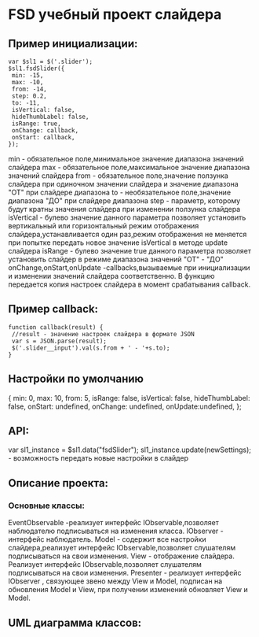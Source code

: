 # FSD учебный проект слайдера
## Пример инициализации:
```
var $sl1 = $('.slider');
$sl1.fsdSlider({
 min: -15, 
 max: -10, 
 from: -14, 
 step: 0.2,
 to: -11,
 isVertical: false,
 hideThumbLabel: false,
 isRange: true,
 onChange: callback,
 onStart: callback,
});
```
min - обязательное поле,минимальное значение диапазона значений слайдера
max - обязательное поле,максимальное значение диапазона значений слайдера
from - обязательное поле,значение ползунка слайдера при одиночном значении слайдера
и значение диапазона "ОТ" при слайдере диапазона
to - необязательное поле,значение диапазона "ДО" при слайдере диапазона
step - параметр, которому будут кратны значения слайдера при изменении ползунка слайдера
isVertical - булево значение данного параметра позволяет установить вертикальный или горизонтальный режим отображения слайдера,устанавливается один раз,режим отображения не меняется при попытке передать новое значение isVertical в методе update слайдера
isRange - булево значение true данного параметра позволяет установить слайдер в режиме диапазона значений "ОТ" - "ДО"
onChange,onStart,onUpdate -callbacks,вызываемые при инициализации и изменении значений слайдера соответственно. В функцию передается копия настроек слайдера в момент срабатывания callback.
## Пример callback:
```
function callback(result) {
 //result - значение настроек слайдера в формате JSON
 var s = JSON.parse(result);
 $('.slider__input').val(s.from + ' - '+s.to);
}
```
## Настройки по умолчанию
 {
  min: 0,
  max: 10,
  from: 5,
  isRange: false,
  isVertical: false,
  hideThumbLabel: false,
  onStart: undefined,
  onChange: undefined,
  onUpdate:undefined,
 };
 ## API:
 var sl1_instance = $sl1.data("fsdSlider");
 sl1_instance.update(newSettings); - возможность передать новые настройки в слайдер
## Описание проекта:
### Основные классы:
 EventObservable -реализует интерфейс IObservable,позволяет наблюдателю подписываться на изменения класса.
 IObserver - интерфейс наблюдатель.
 Model - содержит все настройки слайдера,реализует интерфейс IObservable,позволяет слушателям подписываться на свои изменения.
 View - отображение слайдера. Реализует интерфейс IObservable,позволяет слушателям подписываться на свои изменения.
 Presenter - реализует интерфейс IObserver , связующее звено между View и Model, подписан на обновления Model и View, при получении изменений обновляет View и Model.
 ## UML диаграмма классов:
 
